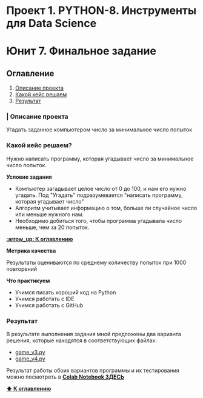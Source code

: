 <h1>Проект 1. PYTHON-8. Инструменты для Data Science</h1>
<h1>Юнит 7. Финальное задание</h1>
<h2 id="c0">Оглавление</h2>

<ol>
  <li><a href="#c1">Описание проекта</a></li>
  <li><a href="#c2">Какой кейс решаем</a></li>
  <li><a href="#c5">Результат</a></li>  
</ol> 

<h3 id="c1">| Описание проекта</h3>

<p>Угадать заданное компьютером число за минимальное число попыток</p>

<h3 id="c2"> Какой кейс решаем? </h3>

<p>Нужно написать программу, которая угадывает число за минимальное число попыток.</p>

**Условие задания**
<ul>
  <li>Компьютер загадывает целое число от 0 до 100, и нам его нужно угадать. 
    Под "Угадать" подразумевается "написать программу, которая угадывает число" </li>
  <li>Алгоритм учитывает информацию о том, больше ли случайное число или меньше нужного нам.</li>
  <li>Необходимо добиться того, чтобы программа угадывала число меньше, чем за 20 попыток.</li>
</ul>
<a href="#c0"> <strong>:arrow_up: К оглавлению</strong> </a>
</br>

**Метрика качества**

Результаты оцениваются по среднему количеству попыток при 1000 повторений

**Что практикуем**

- Учимся писать хороший код на Python
- Учимся работать с IDE
- Учимся работать с GitHub


<h3 id="c5"> Результат </h3>

В результате выполнения задания мной предложены два варианта решения, которые находятся в соответствующих файлах: 
   - [game_v3.py](game_v3.py)
   - [game_v4.py](game_v4.py)


Результат работы обоих вариантов программы и их тестирования можно посмотреть в **[Colab Notebook ЗДЕСЬ](https://colab.research.google.com/drive/1HcQFob3cVn7nhMPPaFRQEE82aqQ-xE3l?usp=sharing)**


<a href="#c0"> <strong>:arrow_up: К оглавлению</strong> </a>


